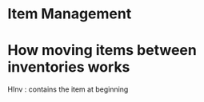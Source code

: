 # Item Management



# How moving items between inventories works
HInv
:   contains the item at beginning